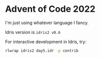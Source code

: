 # Advent of Code 2022

I'm just using whatever language I fancy.

Idris version is `idris2 v0.6`

For interactive development in Idris, try:

``` sh
rlwrap idris2 day5.idr -p contrib
```


